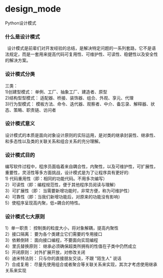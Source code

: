 # design_mode
Python设计模式
### 什么是设计模式
&ensp;设计模式是前辈们对开发经验的总结，是解决特定问题的一系列套路，它不是语法规定，而是一套用来提高代码可复用性、可维护性、可读性、稳健性以及安全性的解决方案。
### 设计模式分类
三类：<br>
1)创建型模式：
    单例、工厂、抽象工厂、建造者、原型<br>
2)结构型型模式：
    适配器、桥接、装饰器、组合、外观、享元、代理<br>
3)行为型模式：
    模板方法、命令、迭代器、观察者、中介、备忘录、解释器、状态、策略、职责链、访问者<br>
### 设计模式意义
设计模式的本质是面向对象设计原则的实际运用，是对类的继承封装性、继承性、和多态性以及类的关联关系和组合关系的充分理解。

### 设计模式目的
编写软件过程中，程序员面临着来自耦合性，内聚性，以及可维护性，可扩展性，重要性，灵活性等多方面挑战，设计模式是为了让程序具有更好的:<br>
    1) 代码重用性（即：相同的功能代码。不用多次编写）<br>
    2）可读性（即：编程规范性，便于其他程序员阅读与理解）<br>
    3）可扩展性（即： 当需要新增功能时，非常方便，称为可维护性）<br>
    4）可靠性（即：当我们新增功能后，对原来的功能没有影响）<br>
    5）使程序呈现高内聚，低=耦合的特性。<br>

### 设计模式七大原则
1）单一职责：
    控制类的粒度大小，将对象解耦，提高内聚性<br>
2）接口隔离：
    要为各个类建立它们需要的专用接口<br>
3）依赖倒转：
    面向接口编程，不要面向实现编程<br>
4）里氏替换原则：
    继承必须确保超类所拥有的性值在子类中仍然成立<br>
5）开闭原则：
    对外扩展开放，对修改关闭<br>
6）迪米特法则：
    只与你的直接朋友交谈，不跟 "陌生人" 说话<br>
7）合成复用：
    尽量先使用组合或者聚合等关联关系来实现，其次才考虑使用继承关系来实现<br>